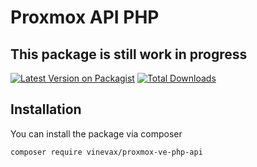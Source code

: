 # Proxmox API PHP

## This package is still work in progress

[![Latest Version on Packagist](https://img.shields.io/packagist/v/vinevax/proxmox-ve-php-api.svg?style=flat-square)](https://packagist.org/packages/vinevax/proxmox-ve-php-api)
[![Total Downloads](https://img.shields.io/packagist/dt/vinevax/proxmox-ve-php-api?style=flat-square)](https://packagist.org/packages/vinevax/proxmox-ve-php-api)

## Installation
You can install the package via composer
```bash
composer require vinevax/proxmox-ve-php-api
```
